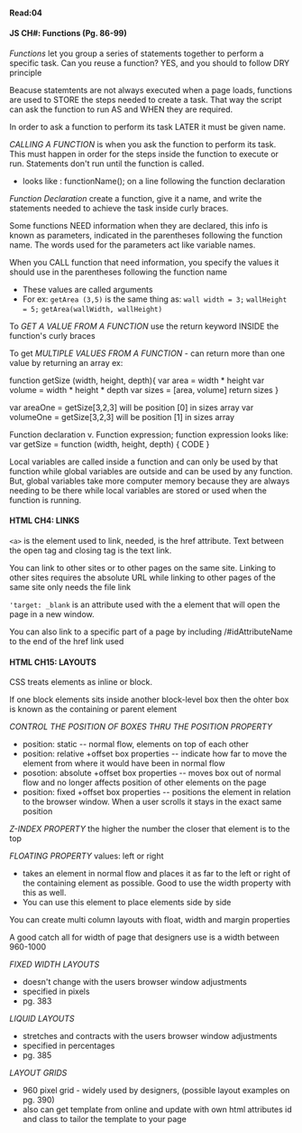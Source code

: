 #### Read:04 
#### JS CH#: Functions (Pg. 86-99)

*Functions* let you group a series of statements together to perform a specific task.  Can you reuse a function? YES, and you should to follow DRY principle 

Beacuse statemtents are not always executed when a page loads, functions are used to STORE the steps needed to create a task.  That way the script can ask the function to run AS and WHEN they are required. 

In order to ask a function to perform its task LATER it must be given name. 

*CALLING A FUNCTION* is when you ask the function to perform its task.  This must happen in order for the steps inside the function to execute or run. Statements don't run until the function is called. 
- looks like : functionName(); on a line following the function declaration 

*Function Declaration* create a function, give it a name, and write the statements needed to achieve the task inside curly braces.

Some functions NEED information when they are declared, this info is known as parameters, indicated in the parentheses following the function name. The words used for the parameters act like variable names. 

When you CALL function that need information, you specify the values it should use in the parentheses following the function name 
- These values are called arguments 
- For ex: 
`getArea (3,5)`
is the same thing as: 
`wall width = 3;`
`wallHeight = 5;`
`getArea(wallWidth, wallHeight)`

To *GET A VALUE FROM A FUNCTION* use the return keyword INSIDE the function's curly braces

To get *MULTIPLE VALUES FROM A FUNCTION* - can return more than one value by returning an array 
ex: 

function getSize (width, height, depth){
  var area = width * height
  var volume = width * height * depth
  var sizes = [area, volume]
  return sizes
}

var areaOne = getSize[3,2,3] will be position [0] in sizes array 
var volumeOne = getSize[3,2,3] will be position [1] in sizes array 

Function declaration v. Function expression; function expression looks like:
var getSize = function (width, height, depth) {
  CODE
}

Local variables are called inside a function and can only be used by that function while global variables are outside and can be used by any function. But, global variables take more computer memory because they are always needing to be there while local variables are stored or used when the function is running.

#### HTML CH4: LINKS
`<a>` is the element used to link, needed, is the href attribute.  Text between the open tag and closing tag is the text link. 

You can link to other sites or to other pages on the same site. Linking to other sites requires the absolute URL while linking to other pages of the same site only needs the file link

`'target: _blank` is an attribute used with the a element that will open the page in a new window. 

You can also link to a specific part of a page by including /#idAttributeName to the end of the href link used

#### HTML CH15: LAYOUTS 
CSS treats elements as inline or block.  

If one block elements sits inside another block-level box then the ohter box is known as the containing or parent element 

*CONTROL THE POSITION OF BOXES THRU THE POSITION PROPERTY*
- position: static -- normal flow, elements on top of each other 
- position: relative +offset box properties -- indicate how far to move the element from where it would have been in normal flow 
- posotion: absolute +offset box properties -- moves box out of normal flow and no longer affects position of other elements on the page
- position: fixed +offset box properties -- positions the element in relation to the browser window.  When a user scrolls it stays in the exact same position 

*Z-INDEX PROPERTY* the higher the number the closer that element is to the top

*FLOATING PROPERTY* values: left or right 
- takes an element in normal flow and places it as far to the left or right of the containing element as possible.  Good to use the width property with this as well. 
- You can use this element to place elements side by side 

You can create multi column layouts with float, width and margin properties 

A good catch all for width of page that designers use is a width between 960-1000 

*FIXED WIDTH LAYOUTS* 
- doesn't change with the users browser window adjustments 
- specified in pixels 
- pg. 383


*LIQUID LAYOUTS* 
- stretches and contracts with the users browser window adjustments 
- specified in percentages 
- pg. 385 

*LAYOUT GRIDS* 
- 960 pixel grid - widely used by designers, (possible layout examples on pg. 390)
- also can get template from online and update with own html attributes id and class to tailor the template to your page 